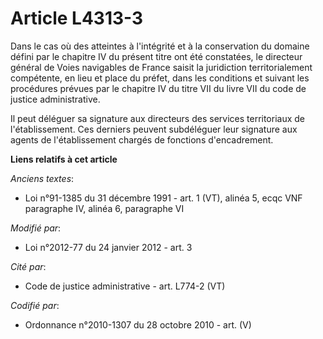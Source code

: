 # Article L4313-3

Dans le cas où des atteintes à l'intégrité et à la conservation du domaine défini par le chapitre IV du présent titre ont été
constatées, le directeur général de Voies navigables de France saisit la juridiction territorialement compétente, en lieu et
place du préfet, dans les conditions et suivant les procédures prévues par le chapitre IV du titre VII du livre VII du code
de justice administrative. 

Il peut déléguer sa signature aux directeurs des services territoriaux de l'établissement. Ces derniers peuvent subdéléguer
leur signature aux agents de l'établissement chargés de fonctions d'encadrement.

**Liens relatifs à cet article**

_Anciens textes_:

  - Loi n°91-1385 du 31 décembre 1991 - art. 1 (VT), alinéa 5, ecqc VNF paragraphe IV, alinéa 6, paragraphe VI

_Modifié par_:

  - Loi n°2012-77 du 24 janvier 2012 - art. 3

_Cité par_:

  - Code de justice administrative - art. L774-2 (VT)

_Codifié par_:

  - Ordonnance n°2010-1307 du 28 octobre 2010 - art. (V)
